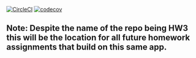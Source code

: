 [![CircleCI](https://circleci.com/gh/gitsah/Mobile-app-dev-HW3.svg?style=svg)](https://circleci.com/gh/gitsah/Mobile-app-dev-HW3)
[![codecov](https://codecov.io/gh/gitsah/Mobile-app-dev-HW3/branch/master/graph/badge.svg)](https://codecov.io/gh/gitsah/Mobile-app-dev-HW3)

## Note: Despite the name of the repo being HW3 this will be the location for all future homework assignments that build on this same app.